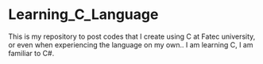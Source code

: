 # Learning_C_Language
This is my repository to post codes that I create using C at Fatec university, or even when experiencing the language on my own.. I am learning C, I am familiar to C#.
